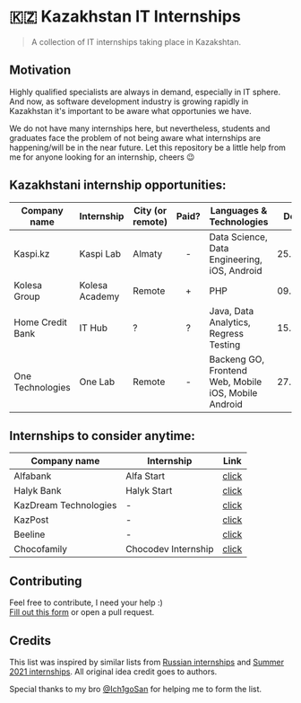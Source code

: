# 🇰🇿 Kazakhstan IT Internships

> A collection of IT internships taking place in Kazakshtan.

## Motivation

Highly qualified specialists are always in demand, especially in IT sphere. And now, as software development industry is growing rapidly in Kazakhstan it's important to be aware what opportunies we have. 

We do not have many internships here, but nevertheless, students and graduates face the problem of not being aware what internships are happening/will be in the near future. Let this repository be a little help from me for anyone looking for an internship, cheers 😉

## Kazakhstani internship opportunities:

| Company name         | Internship |  City (or remote)                 | Paid? | Languages & Technologies | Deadline | Link |
| -------------------- | ----------------------- | ----------------------- | :-----: | ------------------------ | -------------------- | -------------------- | 
| Kaspi.kz | Kaspi Lab | Almaty | - | Data Science, Data Engineering, iOS, Android | 25.03.2020 | [click](https://lab.kaspi.kz/) |
| Kolesa Group | Kolesa Academy               | Remote | + | PHP | 09.11.2020 | [click](https://job.kolesa.kz/academy) |
| Home Credit Bank | IT Hub               | ? | ? | Java, Data Analytics, Regress Testing | 15.11.2020 | [click](https://promo.homecredit.kz/ithub/) |
| One Technologies               | One Lab | Remote | - | Backeng GO, Frontend Web, Mobile iOS, Mobile Android | 27.11.2020 | [click](https://lab.one.kz/) |

## Internships to consider anytime:

| Company name         | Internship | Link |
| -------------------- | -------------------- | -------------------- | 
| Alfabank | Alfa Start | [click](https://alfabank.kz/footer/hr/alfastart)
| Halyk Bank | Halyk Start | [click](https://bluescreen.kz/digital-kazakhstan/oplachivaemaja-stazhirovka-dlja-studentov-it-specialnostej-ot-halyk-bank/) |
| KazDream Technologies | - | [click](https://kazdream.kz/en/join/)
| KazPost | - | [click](https://www.kazpost.kz/ru/internship)
| Beeline | - | [click](https://beeline.kz/ru/hr/internship)
| Chocofamily | Chocodev Internship | [click](https://chocofamily.kz/ourinternship)

## Contributing 
Feel free to contribute, I need your help :)  
[Fill out this form](https://forms.gle/8CKj1K33m3iDAZNF6) or open a pull request.

## Credits
This list was inspired by similar lists from [Russian internships](https://github.com/MrHakimov/russian-internships) and [Summer 2021 internships](https://github.com/Pitt-CSC/Summer2021-Internships). All original idea credit goes to authors.

Special thanks to my bro [@Ich1goSan](https://github.com/Ich1goSan) for helping me to form the list.
